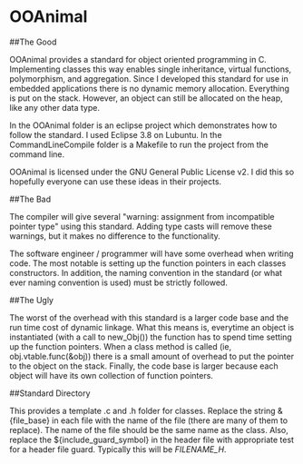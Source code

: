 OOAnimal
========

##The Good

OOAnimal provides a standard for object oriented programming in C. Implementing classes this way enables single inheritance, virtual functions, polymorphism, and aggregation. Since I developed this standard for use in embedded applications there is no dynamic memory allocation. Everything is put on the stack. However, an object can still be allocated on the heap, like any other data type. 

In the OOAnimal folder is an eclipse project which demonstrates how to follow the standard. I used Eclipse 3.8 on Lubuntu. In the CommandLineCompile folder is a Makefile to run the project from the command line.

OOAnimal is licensed under the GNU General Public License v2. I did this so hopefully everyone can use these ideas in their projects.

##The Bad

The compiler will give several "warning: assignment from incompatible pointer type" using this standard. Adding type casts will remove these warnings, but it makes no difference to the functionality.


The software engineer / programmer will have some overhead when writing code. The most notable is setting up the function pointers in each classes constructors. In addition, the naming convention in the standard (or what ever naming convention is used) must be strictly followed.

##The Ugly

The worst of the overhead with this standard is a larger code base and the run time cost of dynamic linkage. What this means is, everytime an object is instantiated (with a call to new_Obj()) the function has to spend time setting up the function pointers. When a class method is called (ie, obj.vtable.func(&obj)) there is a small amount of overhead to put the pointer to the object on the stack. Finally, the code base is larger because each object will have its own collection of function pointers.

##Standard Directory

This provides a template .c and .h folder for classes. Replace the string &{file_base} in each file with the name of the file (there are many of them to replace). The name of the file should be the same name as the class. Also, replace the ${include_guard_symbol} in the header file with appropriate test for a header file guard. Typically this will be _FILENAME_H_.

